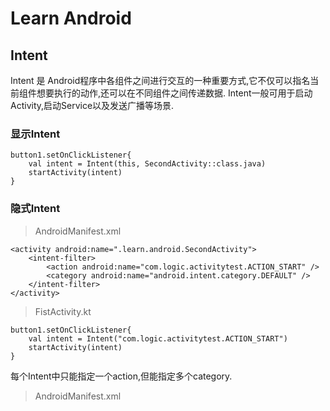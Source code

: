 # Learn Android
## Intent
Intent 是 Android程序中各组件之间进行交互的一种重要方式,它不仅可以指名当前组件想要执行的动作,还可以在不同组件之间传递数据.
Intent一般可用于启动Activity,启动Service以及发送广播等场景.
### 显示Intent
```
button1.setOnClickListener{
    val intent = Intent(this, SecondActivity::class.java)
    startActivity(intent)
}
```
### 隐式Intent
> AndroidManifest.xml
```
<activity android:name=".learn.android.SecondActivity">
    <intent-filter>
        <action android:name="com.logic.activitytest.ACTION_START" />
        <category android:name="android.intent.category.DEFAULT" />
    </intent-filter>
</activity>
```
> FistActivity.kt
```
button1.setOnClickListener{
    val intent = Intent("com.logic.activitytest.ACTION_START")
    startActivity(intent)
}
```
每个Intent中只能指定一个action,但能指定多个category.
> AndroidManifest.xml
```

```